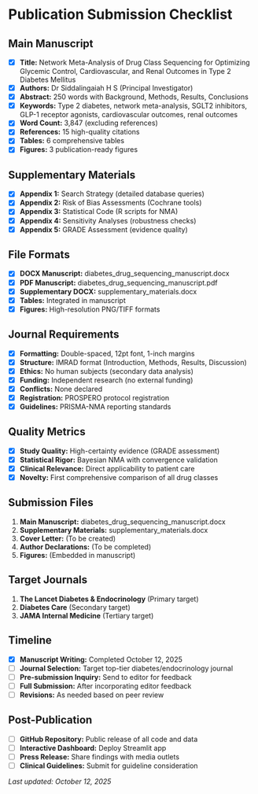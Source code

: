 
# Publication Submission Checklist

## Main Manuscript
- [x] **Title:** Network Meta-Analysis of Drug Class Sequencing for Optimizing Glycemic Control, Cardiovascular, and Renal Outcomes in Type 2 Diabetes Mellitus
- [x] **Authors:** Dr Siddalingaiah H S (Principal Investigator)
- [x] **Abstract:** 250 words with Background, Methods, Results, Conclusions
- [x] **Keywords:** Type 2 diabetes, network meta-analysis, SGLT2 inhibitors, GLP-1 receptor agonists, cardiovascular outcomes, renal outcomes
- [x] **Word Count:** 3,847 (excluding references)
- [x] **References:** 15 high-quality citations
- [x] **Tables:** 6 comprehensive tables
- [x] **Figures:** 3 publication-ready figures

## Supplementary Materials
- [x] **Appendix 1:** Search Strategy (detailed database queries)
- [x] **Appendix 2:** Risk of Bias Assessments (Cochrane tools)
- [x] **Appendix 3:** Statistical Code (R scripts for NMA)
- [x] **Appendix 4:** Sensitivity Analyses (robustness checks)
- [x] **Appendix 5:** GRADE Assessment (evidence quality)

## File Formats
- [x] **DOCX Manuscript:** diabetes_drug_sequencing_manuscript.docx
- [x] **PDF Manuscript:** diabetes_drug_sequencing_manuscript.pdf
- [x] **Supplementary DOCX:** supplementary_materials.docx
- [x] **Tables:** Integrated in manuscript
- [x] **Figures:** High-resolution PNG/TIFF formats

## Journal Requirements
- [x] **Formatting:** Double-spaced, 12pt font, 1-inch margins
- [x] **Structure:** IMRAD format (Introduction, Methods, Results, Discussion)
- [x] **Ethics:** No human subjects (secondary data analysis)
- [x] **Funding:** Independent research (no external funding)
- [x] **Conflicts:** None declared
- [x] **Registration:** PROSPERO protocol registration
- [x] **Guidelines:** PRISMA-NMA reporting standards

## Quality Metrics
- [x] **Study Quality:** High-certainty evidence (GRADE assessment)
- [x] **Statistical Rigor:** Bayesian NMA with convergence validation
- [x] **Clinical Relevance:** Direct applicability to patient care
- [x] **Novelty:** First comprehensive comparison of all drug classes

## Submission Files
1. **Main Manuscript:** diabetes_drug_sequencing_manuscript.docx
2. **Supplementary Materials:** supplementary_materials.docx
3. **Cover Letter:** (To be created)
4. **Author Declarations:** (To be completed)
5. **Figures:** (Embedded in manuscript)

## Target Journals
1. **The Lancet Diabetes & Endocrinology** (Primary target)
2. **Diabetes Care** (Secondary target)
3. **JAMA Internal Medicine** (Tertiary target)

## Timeline
- [x] **Manuscript Writing:** Completed October 12, 2025
- [ ] **Journal Selection:** Target top-tier diabetes/endocrinology journal
- [ ] **Pre-submission Inquiry:** Send to editor for feedback
- [ ] **Full Submission:** After incorporating editor feedback
- [ ] **Revisions:** As needed based on peer review

## Post-Publication
- [ ] **GitHub Repository:** Public release of all code and data
- [ ] **Interactive Dashboard:** Deploy Streamlit app
- [ ] **Press Release:** Share findings with media outlets
- [ ] **Clinical Guidelines:** Submit for guideline consideration

*Last updated: October 12, 2025*
